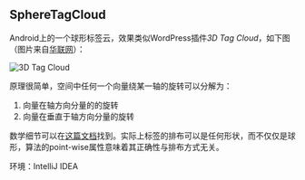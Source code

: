 SphereTagCloud
-----------

Android上的一个球形标签云，效果类似WordPress插件*3D Tag Cloud*，如下图（图片来自[华联网](http://www.huavi.cn/tag/3d/)）：

![3D Tag Cloud](http://www.huavi.cn/wp-content/uploads/2017/06/wp-tag6.gif)

原理很简单，空间中任何一个向量绕某一轴的旋转可以分解为：

1. 向量在轴方向分量的的旋转
2. 向量在垂直于轴方向分量的旋转

数学细节可以在[这篇文档](http://ksuweb.kennesaw.edu/~plaval//math4490/rotgen.pdf)找到。实际上标签的排布可以是任何形状，而不仅仅是球形，算法的point-wise属性意味着其正确性与排布方式无关。

环境：IntelliJ IDEA
